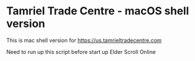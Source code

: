 # Tamriel Trade Centre - macOS shell version

This is mac shell version for https://us.tamrieltradecentre.com

Need to run up this script before start up Elder Scroll Online
